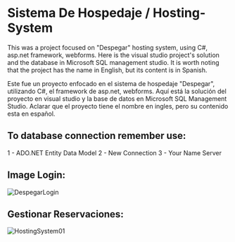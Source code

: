 # Sistema De Hospedaje / Hosting-System
This was a project focused on "Despegar" hosting system, using C#, asp.net framework, webforms.
Here is the visual studio project's solution and the database in Microsoft SQL management studio.
It is worth noting that the project has the name in English, but its content is in Spanish.

Este fue un proyecto enfocado en el sistema de hospedaje "Despegar", utilizando C#, el framework de asp.net, webforms.
Aquí está la solución del proyecto en visual studio y la base de datos en Microsoft SQL Management Studio.
Aclarar que el proyecto tiene el nombre en ingles, pero su contenido esta en español.

## To database connection remember use:
1 - ADO.NET Entity Data Model
2 - New Connection
3 - Your Name Server

## Image Login:
![DespegarLogin](https://github.com/JoZhang06/Hosting-System-with-webforms/assets/123129983/39bd4606-2bb0-4b1c-9a13-7812724bcc61)

## Gestionar Reservaciones:
![HostingSystem01](https://github.com/JoZhang06/Hosting-System-with-webforms/assets/123129983/10914d7a-15aa-4e13-ac61-1d5b4c089b6b)
